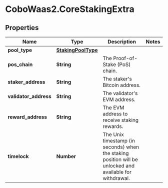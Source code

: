 # CoboWaas2.CoreStakingExtra

## Properties

Name | Type | Description | Notes
------------ | ------------- | ------------- | -------------
**pool_type** | [**StakingPoolType**](StakingPoolType.md) |  | 
**pos_chain** | **String** | The Proof-of-Stake (PoS) chain. | 
**staker_address** | **String** | The staker&#39;s Bitcoin address. | 
**validator_address** | **String** | The validator&#39;s EVM address. | 
**reward_address** | **String** | The EVM address to receive staking rewards. | 
**timelock** | **Number** | The Unix timestamp (in seconds) when the staking position will be unlocked and available for withdrawal. | 


